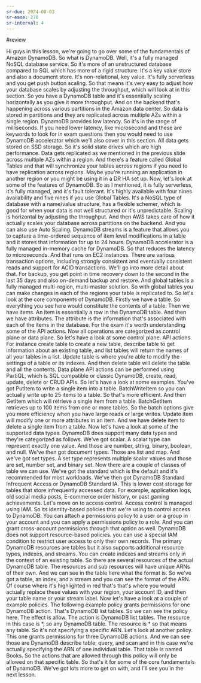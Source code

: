 ```yaml
---
sr-due: 2024-08-03
sr-ease: 270
sr-interval: 4
---
```


  #review

Hi guys in this lesson, we're going to go over some of the fundamentals of Amazon DynamoDB. So what is DynamoDB. Well, it's a fully managed NoSQL database service. So it's more of an unstructured database compared to SQL which has more of a rigid structure. It's a key value store and also a document store. It's non-relational, key value. It's fully serverless and you get push button scaling. So that means it's very easy to adjust how your database scales by adjusting the throughput, which will look at in this section. So you have a DynamoDB table and it's essentially scaling horizontally as you give it more throughput. And on the backend that's happening across various partitions in the Amazon data center. So data is stored in partitions and they are replicated across multiple AZs within a single region. DynamoDB provides low latency. So it's in the range of milliseconds. If you need lower latency, like microsecond and these are keywords to look for in exam questions then you would need to use DynamoDB accelerator which we'll also cover in this section. All data gets stored on SSD storage. So it's solid state drives which are high performance. Data gets replicated as we mentioned in the previous slide across multiple AZs within a region. And there's a feature called Global Tables and that will synchronize your tables across regions if you need to have replication across regions. Maybe you're running an application in another region or you might be using it in a DR HA set up. Now, let's look at some of the features of DynamoDB. So as I mentioned, it is fully serverless, it's fully managed, and it's fault tolerant. It's highly available with four nines availability and five nines if you use Global Tables. It's a NoSQL type of database with a name/value structure, has a flexible schemer, which is good for when your data is not well structured or it's unpredictable. Scaling is horizontal by adjusting the throughput. And then AWS takes care of how it actually scales your database across partitions on the backend. And you can also use Auto Scaling. DynamoDB streams is a feature that allows you to capture a time-ordered sequence of item level modifications in a table and it stores that information for up to 24 hours. DynamoDB accelerator is a fully managed in-memory cache for DynamoDB. So that reduces the latency to microseconds. And that runs on EC2 instances. There are various transaction options, including strongly consistent and eventually consistent reads and support for ACID transactions. We'll go into more detail about that. For backup, you get point in time recovery down to the second in the last 35 days and also on-demand backup and restore. And global tables is a fully managed multi-region, multi-master solution. So with global tables you can make changes in each of the regions your table is replicated to. So let's look at the core components of DynamoDB. Firstly we have a table. So everything you see here would constitute the contents of a table. Then we have items. An item is essentially a row in the DynamoDB table. And then we have attributes. The attribute is the information that's associated with each of the items in the database. For the exam it's worth understanding some of the API actions. Now all operations are categorized as control plane or data plane. So let's have a look at some control plane. API actions. For instance create table to create a new table, describe table to get information about an existing table, and list tables will return the names of all your tables in a list. Update table is where you're able to modify the settings of a table or its indexes. And then delete table will delete the table and all the contents. Data plane API actions can be performed using PartiQL, which is SQL compatible or classic DynamoDB, create, read, update, delete or CRUD APIs. So let's have a look at some examples. You've got PutItem to write a single item into a table. BatchWriteItem so you can actually write up to 25 items to a table. So that's more efficient. And then GetItem which will retrieve a single item from a table. BatchGetItem retrieves up to 100 items from one or more tables. So the batch options give you more efficiency when you have large reads or large writes. Update item will modify one or more attributes in an item. And we have delete item to delete a single item from a table. Now let's have a look at some of the supported data types. DynamoDB does support many data types and they're categorized as follows. We've got scalar. A scalar type can represent exactly one value. And those are number, string, binary, boolean, and null. We've then got document types. Those are list and map. And we've got set types. A set type represents multiple scalar values and those are set, number set, and binary set. Now there are a couple of classes of table we can use. We've got the standard which is the default and it's recommended for most workloads. We've then got DynamoDB Standard Infrequent Access or DynamoDB Standard IA. This is lower cost storage for tables that store infrequently accessed data. For example, application logs, old social media posts, E-commerce order history, or past gaming achievements. Let's move on to access control. Access control is managed using IAM. So its identity-based policies that we're using to control access to DynamoDB. You can attach a permissions policy to a user or a group in your account and you can apply a permissions policy to a role. And you can grant cross-account permissions through that option as well. DynamoDB does not support resource-based policies. you can use a special IAM condition to restrict user access to only their own records. The primary DynamoDB resources are tables but it also supports additional resource types, indexes, and streams. You can create indexes and streams only in the context of an existing table. So there are several resources of the actual DynamoDB table. The resources and sub resources will have unique ARNs of their own. And we can see in the table here what the format is. So we've got a table, an index, and a stream and you can see the format of the ARN. Of course where it's highlighted in red that's that's where you would actually replace these values with your region, your account ID, and then your table name or your stream label. Now let's have a look at a couple of example policies. The following example policy grants permissions for one DynamoDB action. That's DynamoDB list tables. So we can see the policy here. The effect is allow. The action is DynamoDB list tables. The resource in this case is *, so any DynamoDB table. The resource is * so that means any table. So it's not specifying a specific ARN. Let's look at another policy. This one grants permissions for three DynamoDB actions. And we can see those are DynamoDB describe table, query, and scan and in this case we're actually specifying the ARN of one individual table. That table is named Books. So the actions that are allowed through this policy will only be allowed on that specific table. So that's it for some of the core fundamentals of DynamoDB. We've got lots more to get on with, and I'll see you in the next lesson.
